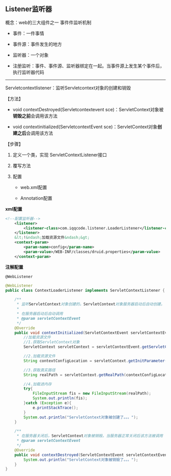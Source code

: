## Listener监听器

概念：web的三大组件之一
事件件监听机制

- 事件：一件事情

- 事件源：事件发生的地方

- 监听器：一个对象

- 注册监听：事件、事件源、监听器绑定在一起。当事件源上发生某个事件后，执行监听器代码

-----------------------------------------------------

Servletcontextlistener：监听Servletcontext对象的创建和销毁


【方法】

- void contextDestroyed(Servletcontextevent sce)：ServletContext对象被**销毁之前**会调用该方法
* void contextinitialized(ServletcontextEvent sce)：ServletContext对象**创建之后**会调用该方法
  

【步骤】

1. 定义一个类，实现 ServletContextListener接口

2. 覆写方法

3. 配置
   
   - web.xml配置
   
   - Annotation配置

**xml配置**

```xml
<!--配置监听器-->
    <listener>
        <listener-class>com.iqqcode.listener.LoaderListener</listener-class>
    </listener>
    &lt;!&ndash;加载资源文件&ndash;&gt;
    <context-param>
        <param-name>config</param-name>
        <param-value>/WEB-INF/classes/druid.properties</param-value>
    </context-param>
```

**注解配置**

`@WebListener`



```java
@WebListener
public class ContextLoaderListener implements ServletContextListener {

    /**
     * 监听ServletContext对象创建的。ServletContext对象服务器启动后自动创建。
     *
     * 在服务器启动后自动调用
     * @param servletContextEvent
     */
    @Override
    public void contextInitialized(ServletContextEvent servletContextEvent) {
        //加载资源文件
        //1.获取ServletContext对象
        ServletContext servletContext = servletContextEvent.getServletContext();

        //2.加载资源文件
        String contextConfigLocation = servletContext.getInitParameter("contextConfigLocation");

        //3.获取真实路径
        String realPath = servletContext.getRealPath(contextConfigLocation);

        //4.加载进内存
        try{
            FileInputStream fis = new FileInputStream(realPath);
            System.out.println(fis);
        }catch (Exception e){
            e.printStackTrace();
        }
        System.out.println("ServletContext对象被创建了。。。");
    }

    /**
     * 在服务器关闭后，ServletContext对象被销毁。当服务器正常关闭后该方法被调用
     * @param servletContextEvent
     */
    @Override
    public void contextDestroyed(ServletContextEvent servletContextEvent) {
        System.out.println("ServletContext对象被销毁了。。。");
    }
}
```


